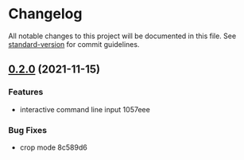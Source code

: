 # Changelog

All notable changes to this project will be documented in this file. See [standard-version](https://github.com/conventional-changelog/standard-version) for commit guidelines.

## [0.2.0](///compare/v0.1.1...v0.2.0) (2021-11-15)


### Features

* interactive command line input 1057eee


### Bug Fixes

* crop mode 8c589d6
